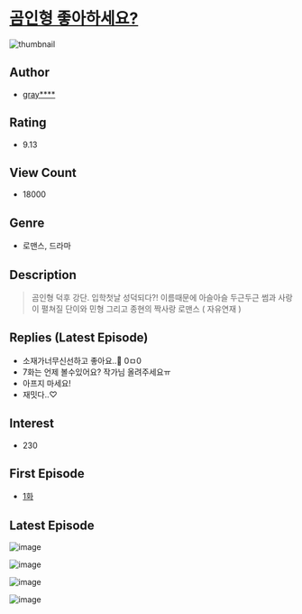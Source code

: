 # [곰인형 좋아하세요?](https://comic.naver.com/bestChallenge/list?titleId=789404)
![thumbnail](https://image-comic.pstatic.net/user_contents_data/challenge_comic/2022/03/12/353198/thumbnail_202x164b16d0b95_6ae2_4d12_89b8_f0c7bbbdd6e4_00000486.JPEG)

## Author
- [gray****](https://comic.naver.com/artistTitle?id=353198)

## Rating
- 9.13

## View Count
- 18000

## Genre
- 로맨스, 드라마

## Description
> 곰인형 덕후 강단. 입학첫날 성덕되다?! 이름때문에 아슬아슬 두근두근 썸과 사랑이 펼쳐질 단이와 민형 그리고 종현의 짝사랑 로맨스 ( 자유연재 )

## Replies (Latest Episode)
- 소재가너무신선하고 좋아요..💓 0ㅁ0
- 7화는 언제 볼수있어요? 작가님 올려주세요ㅠ
- 아프지 마세요!
- 재밋다..♡

## Interest
- 230

## First Episode
- [1화](https://comic.naver.com/bestChallenge/detail?titleId=789404&no=1)

## Latest Episode
![image](https://image-comic.pstatic.net/user_contents_data/challenge_comic/2022/03/11/353198/upload_3559359065516893793.jpeg)

![image](https://image-comic.pstatic.net/user_contents_data/challenge_comic/2022/03/11/353198/upload_3919875730571486774.jpeg)

![image](https://image-comic.pstatic.net/user_contents_data/challenge_comic/2022/03/11/353198/upload_4122312519219163960.jpeg)

![image](https://image-comic.pstatic.net/user_contents_data/challenge_comic/2022/03/11/353198/upload_3906416814089189684.jpeg)
